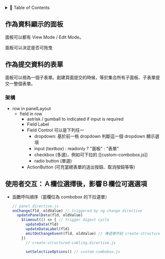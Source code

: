<a name="readme-top"></a>

<details>
  <summary>📔 Table of Contents</summary>
- [作為資料顯示的面板](#作為資料顯示的面板)
- [作為提交資料的表單](#作為提交資料的表單)
  - [架構](#架構)
- [使用者交互：Ａ欄位選擇後，影響Ｂ欄位可選選項](#使用者交互ａ欄位選擇後影響ｂ欄位可選選項)
</details>

## 作為資料顯示的面板
面板可以都有 View Mode / Edit Mode。

面板可以決定是否可拖曳

## 作為提交資料的表單
面板可以視為一個子表單。創建頁面提交的時候，等於集合所有子面板、子表單提交一整個表單。

### 架構
- row in panelLayout
	- field in row
		- astrisk / gumball to indicated if input is required
		- Field Label
		- Field Control 可以是下列任一
			- dropdown: 基於前一格 dropdown 判斷這一個 dropdown 顯示選項
			- input (textbox) : readonly ? "面板" : "表單"
			- checkbox (多選)，例如可下拉的 [[custom-combobox.js]]
			- radio button (單選)
		- ActionButton (可充當總表單的送出按鈕、取消按鈕等等)




## 使用者交互：Ａ欄位選擇後，影響Ｂ欄位可選選項
- 函數呼叫順序（當欄位為 combobox 的下拉選單）
	```js
	// panel.directive.js
	onChange(fld, oldValue) // triggered by ng-change directive
	  updatePanelData(fld, oldValue)
	    $timeout(() => { // trigger digest cycle
	      updateData(fld)
		  updateDataLabel(fld)
		  emitOnChangeEvent(fld, oldValue) // 傳遞事件給 create-structured-cabling 
	  	})
	  	  // create-structured-cabling.directive.js
	  	  
	  	  setSelectizeOptions() // custom-combobox.js
	```